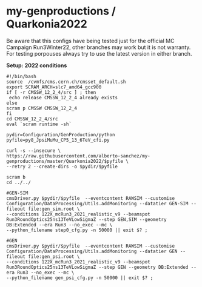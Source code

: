 # my-genproductions / Quarkonia2022
Be aware that this configs have being tested just for the official MC Campaign Run3Winter22, other
branches may work but it is not warranty. For testing porpouses always try to use the latest
version in either branch.


**Setup: 2022 conditions**

```
#!/bin/bash
source  /cvmfs/cms.cern.ch/cmsset_default.sh
export SCRAM_ARCH=slc7_amd64_gcc900
if [ -r CMSSW_12_2_4/src ] ; then
 echo release CMSSW_12_2_4 already exists
else
scram p CMSSW CMSSW_12_2_4
fi
cd CMSSW_12_2_4/src
eval `scram runtime -sh`

pydir=Configuration/GenProduction/python
pyfile=py8_JpsiMuMu_CP5_13_6TeV_cfi.py

curl -s --insecure \
https://raw.githubusercontent.com/alberto-sanchez/my-genproductions/master/Quarkonia2022/$pyfile \
--retry 2 --create-dirs -o $pydir/$pyfile

scram b
cd ../../

#GEN-SIM
cmsDriver.py $pydir/$pyfile  --eventcontent RAWSIM --customise Configuration/DataProcessing/Utils.addMonitoring --datatier GEN-SIM --fileout file:gen_sim.root \
--conditions 122X_mcRun3_2021_realistic_v9 --beamspot Run3RoundOptics25ns13TeVLowSigmaZ --step GEN,SIM --geometry DB:Extended --era Run3 --no_exec --mc \
--python_filename step0_cfg.py -n 50000 || exit $? ;

#GEN
cmsDriver.py $pydir/$pyfile  --eventcontent RAWSIM --customise Configuration/DataProcessing/Utils.addMonitoring --datatier GEN --fileout file:gen_psi.root \
--conditions 122X_mcRun3_2021_realistic_v9 --beamspot Run3RoundOptics25ns13TeVLowSigmaZ --step GEN --geometry DB:Extended --era Run3 --no_exec --mc \
--python_filename gen_psi_cfg.py -n 50000 || exit $? ;
